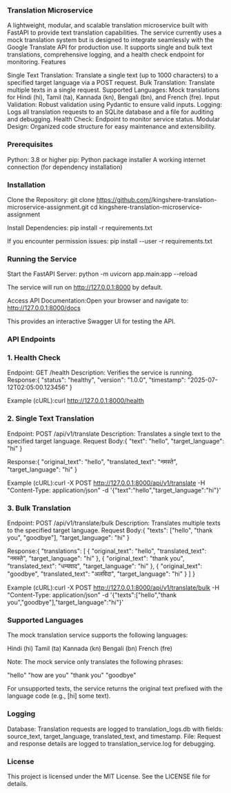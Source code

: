 ### Translation Microservice
A lightweight, modular, and scalable translation microservice built with FastAPI to provide text translation capabilities. The service currently uses a mock translation system but is designed to integrate seamlessly with the Google Translate API for production use. It supports single and bulk text translations, comprehensive logging, and a health check endpoint for monitoring.
Features

Single Text Translation: Translate a single text (up to 1000 characters) to a specified target language via a POST request.
Bulk Translation: Translate multiple texts in a single request.
Supported Languages: Mock translations for Hindi (hi), Tamil (ta), Kannada (kn), Bengali (bn), and French (fre).
Input Validation: Robust validation using Pydantic to ensure valid inputs.
Logging: Logs all translation requests to an SQLite database and a file for auditing and debugging.
Health Check: Endpoint to monitor service status.
Modular Design: Organized code structure for easy maintenance and extensibility.

### Prerequisites

Python: 3.8 or higher
pip: Python package installer
A working internet connection (for dependency installation)

### Installation

Clone the Repository:
git clone https://github.com/<your-username>/kingshere-translation-microservice-assignment.git
cd kingshere-translation-microservice-assignment


Install Dependencies:
pip install -r requirements.txt

If you encounter permission issues:
pip install --user -r requirements.txt



### Running the Service

Start the FastAPI Server:
python -m uvicorn app.main:app --reload

The service will run on http://127.0.0.1:8000 by default.

Access API Documentation:Open your browser and navigate to:
http://127.0.0.1:8000/docs

This provides an interactive Swagger UI for testing the API.


### API Endpoints
### 1. Health Check

Endpoint: GET /health
Description: Verifies the service is running.
Response:{
  "status": "healthy",
  "version": "1.0.0",
  "timestamp": "2025-07-12T02:05:00.123456"
}


Example (cURL):curl http://127.0.0.1:8000/health



### 2. Single Text Translation

Endpoint: POST /api/v1/translate
Description: Translates a single text to the specified target language.
Request Body:{
  "text": "hello",
  "target_language": "hi"
}


Response:{
  "original_text": "hello",
  "translated_text": "नमस्ते",
  "target_language": "hi"
}


Example (cURL):curl -X POST http://127.0.0.1:8000/api/v1/translate -H "Content-Type: application/json" -d '{"text":"hello","target_language":"hi"}'



### 3. Bulk Translation

Endpoint: POST /api/v1/translate/bulk
Description: Translates multiple texts to the specified target language.
Request Body:{
  "texts": ["hello", "thank you", "goodbye"],
  "target_language": "hi"
}


Response:{
  "translations": [
    {
      "original_text": "hello",
      "translated_text": "नमस्ते",
      "target_language": "hi"
    },
    {
      "original_text": "thank you",
      "translated_text": "धन्यवाद",
      "target_language": "hi"
    },
    {
      "original_text": "goodbye",
      "translated_text": "अलविदा",
      "target_language": "hi"
    }
  ]
}


Example (cURL):curl -X POST http://127.0.0.1:8000/api/v1/translate/bulk -H "Content-Type: application/json" -d '{"texts":["hello","thank you","goodbye"],"target_language":"hi"}'



### Supported Languages
The mock translation service supports the following languages:

Hindi (hi)
Tamil (ta)
Kannada (kn)
Bengali (bn)
French (fre)

Note: The mock service only translates the following phrases:

"hello"
"how are you"
"thank you"
"goodbye"

For unsupported texts, the service returns the original text prefixed with the language code (e.g., [hi] some text).


### Logging

Database: Translation requests are logged to translation_logs.db with fields: source_text, target_language, translated_text, and timestamp.
File: Request and response details are logged to translation_service.log for debugging.

### License
This project is licensed under the MIT License. See the LICENSE file for details.

